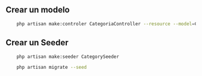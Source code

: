 ## Crear un modelo

```bash
    php artisan make:controler CategoriaController --resource --model=Categoria
```

## Crear un Seeder

```bash
    php artisan make:seeder CategorySeeder
```

```bash
    php artisan migrate --seed
```